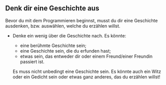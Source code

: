 ## Denk dir eine Geschichte aus

Bevor du mit dem Programmieren beginnst, musst du dir eine Geschichte ausdenken, bzw. auswählen, welche du erzählen willst.

+ Denke ein wenig über die Geschichte nach. Es könnte:
	+ eine berühmte Geschichte sein;
	+ eine Geschichte sein, die du erfunden hast;
	+ etwas sein, das entweder dir oder einem Freund/einer Freundin passiert ist.

	Es muss nicht unbedingt eine Geschichte sein. Es könnte auch ein Witz oder ein Gedicht sein oder etwas ganz anderes, das du erzählen willst!

